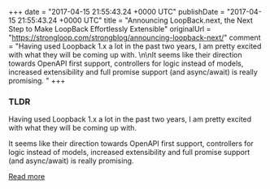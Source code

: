 +++
date = "2017-04-15 21:55:43.24 +0000 UTC"
publishDate = "2017-04-15 21:55:43.24 +0000 UTC"
title = "Announcing LoopBack.next, the Next Step to Make LoopBack Effortlessly Extensible"
originalUrl = "https://strongloop.com/strongblog/announcing-loopback-next/"
comment = "Having used Loopback 1.x a lot in the past two years, I am pretty excited with what they will be coming up with. \n\nIt seems like their direction towards OpenAPI first support, controllers for logic instead of models, increased extensibility and full promise support (and async/await) is really promising. "
+++

### TLDR

Having used Loopback 1.x a lot in the past two years, I am pretty excited with what they will be coming up with.

It seems like their direction towards OpenAPI first support, controllers for logic instead of models, increased extensibility and full promise support (and async/await) is really promising.

[Read more](https://strongloop.com/strongblog/announcing-loopback-next/)
